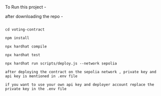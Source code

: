 To Run this project -

after downloading the repo -

```shell

cd voting-contract

npm install

npx hardhat compile

npx hardhat test

npx hardhat run scripts/deploy.js --network sepolia

after deploying the contract on the sepolia network , private key and api key is mentioned in .env file

if you want to use your own api key and deployer account replace the private key in the .env file

```
